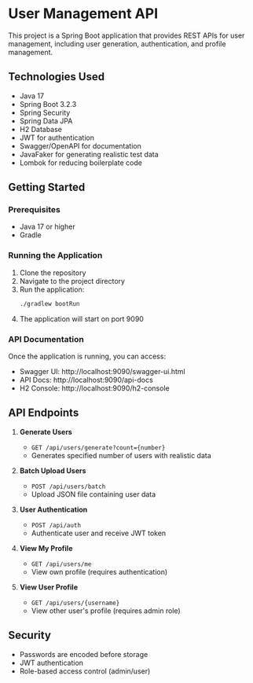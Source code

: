 # User Management API

This project is a Spring Boot application that provides REST APIs for user management, including user generation, authentication, and profile management.

## Technologies Used

- Java 17
- Spring Boot 3.2.3
- Spring Security
- Spring Data JPA
- H2 Database
- JWT for authentication
- Swagger/OpenAPI for documentation
- JavaFaker for generating realistic test data
- Lombok for reducing boilerplate code

## Getting Started

### Prerequisites

- Java 17 or higher
- Gradle

### Running the Application

1. Clone the repository
2. Navigate to the project directory
3. Run the application:
   ```bash
   ./gradlew bootRun
   ```
4. The application will start on port 9090

### API Documentation

Once the application is running, you can access:
- Swagger UI: http://localhost:9090/swagger-ui.html
- API Docs: http://localhost:9090/api-docs
- H2 Console: http://localhost:9090/h2-console

## API Endpoints

1. **Generate Users**
   - `GET /api/users/generate?count={number}`
   - Generates specified number of users with realistic data

2. **Batch Upload Users**
   - `POST /api/users/batch`
   - Upload JSON file containing user data

3. **User Authentication**
   - `POST /api/auth`
   - Authenticate user and receive JWT token

4. **View My Profile**
   - `GET /api/users/me`
   - View own profile (requires authentication)

5. **View User Profile**
   - `GET /api/users/{username}`
   - View other user's profile (requires admin role)

## Security

- Passwords are encoded before storage
- JWT authentication
- Role-based access control (admin/user)
